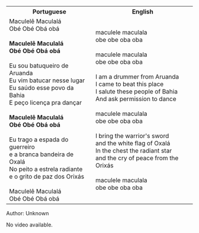 <table class="capoeira-table">
    <tr class="header-row">
        <th>Portuguese</th>
        <th>English</th>
    </tr>
    <tr>
        <td>Maculelê Maculalá<br>Obé Obé Obá obá<br><br><strong>Maculelê Maculalá<br>Obé Obé Obá obá</strong><br><br>Eu sou batuqueiro de Aruanda<br>Eu vim batucar nesse lugar<br>Eu saúdo esse povo da Bahia<br>E peço licença pra dançar<br><br><strong>Maculelê Maculalá<br>Obé Obé Obá obá</strong><br><br>Eu trago a espada do guerreiro<br>e a branca bandeira de Oxalá<br>No peito a estrela radiante<br>e o grito de paz dos Orixás<br><br>Maculelê Maculalá<br>Obé Obé Obá obá</td>
        <td>maculele maculala<br>obe obe oba oba<br><br>maculele maculala<br>obe obe oba oba<br><br>I am a drummer from Aruanda<br>I came to beat this place<br>I salute these people of Bahia<br>And ask permission to dance<br><br>maculele maculala<br>obe obe oba oba<br><br>I bring the warrior's sword<br>and the white flag of Oxalá<br>In the chest the radiant star<br>and the cry of peace from the Orixás<br><br>maculele maculala<br>obe obe oba oba</td>
    </tr>
</table>

<figcaption>
Author: Unknown
</figcaption>

No video available.